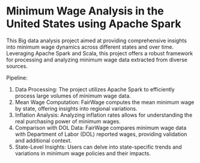 # Minimum Wage Analysis in the United States using Apache Spark 

This Big data analysis project aimed at providing comprehensive insights into minimum wage dynamics across different states and over time. Leveraging Apache Spark and Scala, this project offers a robust framework for processing and analyzing minimum wage data extracted from diverse sources.

Pipeline: 
1. Data Processing: The project utilizes Apache Spark to efficiently process large volumes of minimum wage data.
2. Mean Wage Computation: FairWage computes the mean minimum wage by state, offering insights into regional variations.
3. Inflation Analysis: Analyzing inflation rates allows for understanding the real purchasing power of minimum wages.
4. Comparison with DOL Data: FairWage compares minimum wage data with Department of Labor (DOL) reported wages, providing validation and additional context.
5. State-Level Insights: Users can delve into state-specific trends and variations in minimum wage policies and their impacts.

